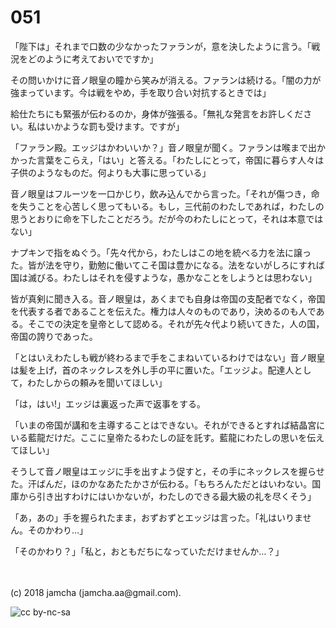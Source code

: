 

# 051

「陛下は」それまで口数の少なかったファランが，意を決したように言う。「戦況をどのように考えておいでですか」  

その問いかけに音ノ眼皇の瞳から笑みが消える。ファランは続ける。「闇の力が強まっています。今は戦をやめ，手を取り合い対抗するときでは」  

給仕たちにも緊張が伝わるのか，身体が強張る。「無礼な発言をお許しください。私はいかような罰も受けます。ですが」  

「ファラン殿。エッジはかわいいか？」音ノ眼皇が聞く。ファランは喉まで出かかった言葉をこらえ，「はい」と答える。「わたしにとって，帝国に暮らす人々は子供のようなものだ。何よりも大事に思っている」  

音ノ眼皇はフルーツを一口かじり，飲み込んでから言った。「それが傷つき，命を失うことを心苦しく思ってもいる。もし，三代前のわたしであれば，わたしの思うとおりに命を下したことだろう。だが今のわたしにとって，それは本意ではない」  

ナプキンで指をぬぐう。「先々代から，わたしはこの地を統べる力を法に譲った。皆が法を守り，勤勉に働いてこそ国は豊かになる。法をないがしろにすれば国は滅びる。わたしはそれを侵すような，愚かなことをしようとは思わない」  

皆が真剣に聞き入る。音ノ眼皇は，あくまでも自身は帝国の支配者でなく，帝国を代表する者であることを伝えた。権力は人々のものであり，決めるのも人である。そこでの決定を皇帝として認める。それが先々代より続いてきた，人の国，帝国の誇りであった。  

「とはいえわたしも戦が終わるまで手をこまねいているわけではない」音ノ眼皇は髪を上げ，首のネックレスを外し手の平に置いた。「エッジよ。配達人として，わたしからの頼みを聞いてほしい」  

「は，はい!」エッジは裏返った声で返事をする。  

「いまの帝国が講和を主導することはできない。それができるとすれば結晶宮にいる藍龍だけだ。ここに皇帝たるわたしの証を託す。藍龍にわたしの思いを伝えてほしい」  

そうして音ノ眼皇はエッジに手を出すよう促すと，その手にネックレスを握らせた。汗ばんだ，ほのかなあたたかさが伝わる。「もちろんただとはいわない。国庫から引き出すわけにはいかないが，わたしのできる最大級の礼を尽くそう」  

「あ，あの」手を握られたまま，おずおずとエッジは言った。「礼はいりません。そのかわり…」  

「そのかわり？」「私と，おともだちになっていただけませんか…？」  

<br>  
<br>  
(c) 2018 jamcha (jamcha.aa@gmail.com).  

![cc by-nc-sa](https://i.creativecommons.org/l/by-nc-sa/4.0/88x31.png)  

